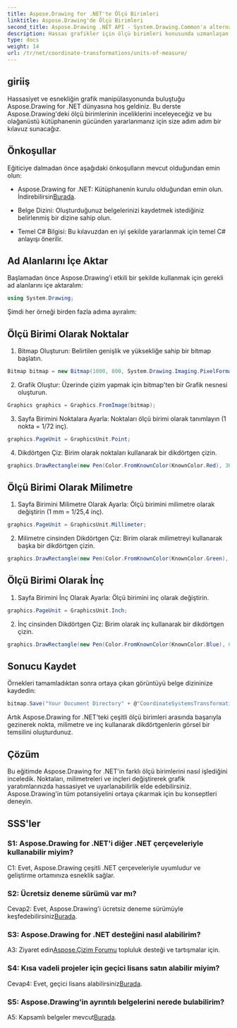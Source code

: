 ```yaml
---
title: Aspose.Drawing for .NET'te Ölçü Birimleri
linktitle: Aspose.Drawing'de Ölçü Birimleri
second_title: Aspose.Drawing .NET API - System.Drawing.Common'a alternatif
description: Hassas grafikler için ölçü birimleri konusunda uzmanlaşan bu ayrıntılı eğitimde Aspose.Drawing for .NET'in çok yönlülüğünü keşfedin.
type: docs
weight: 14
url: /tr/net/coordinate-transformations/units-of-measure/
---
```

## giriiş

Hassasiyet ve esnekliğin grafik manipülasyonunda buluştuğu Aspose.Drawing for .NET dünyasına hoş geldiniz. Bu derste Aspose.Drawing'deki ölçü birimlerinin inceliklerini inceleyeceğiz ve bu olağanüstü kütüphanenin gücünden yararlanmanız için size adım adım bir kılavuz sunacağız.

## Önkoşullar

Eğiticiye dalmadan önce aşağıdaki önkoşulların mevcut olduğundan emin olun:

-  Aspose.Drawing for .NET: Kütüphanenin kurulu olduğundan emin olun. İndirebilirsin[Burada](https://releases.aspose.com/drawing/net/).

- Belge Dizini: Oluşturduğunuz belgelerinizi kaydetmek istediğiniz belirlenmiş bir dizine sahip olun.

- Temel C# Bilgisi: Bu kılavuzdan en iyi şekilde yararlanmak için temel C# anlayışı önerilir.

## Ad Alanlarını İçe Aktar

Başlamadan önce Aspose.Drawing'i etkili bir şekilde kullanmak için gerekli ad alanlarını içe aktaralım:

```csharp
using System.Drawing;
```

Şimdi her örneği birden fazla adıma ayıralım:

## Ölçü Birimi Olarak Noktalar

1. Bitmap Oluşturun: Belirtilen genişlik ve yüksekliğe sahip bir bitmap başlatın.

```csharp
Bitmap bitmap = new Bitmap(1000, 800, System.Drawing.Imaging.PixelFormat.Format32bppPArgb);
```

2. Grafik Oluştur: Üzerinde çizim yapmak için bitmap'ten bir Grafik nesnesi oluşturun.

```csharp
Graphics graphics = Graphics.FromImage(bitmap);
```

3. Sayfa Birimini Noktalara Ayarla: Noktaları ölçü birimi olarak tanımlayın (1 nokta = 1/72 inç).

```csharp
graphics.PageUnit = GraphicsUnit.Point;
```

4. Dikdörtgen Çiz: Birim olarak noktaları kullanarak bir dikdörtgen çizin.

```csharp
graphics.DrawRectangle(new Pen(Color.FromKnownColor(KnownColor.Red), 36f), 72, 72, 72, 72);
```

## Ölçü Birimi Olarak Milimetre

1. Sayfa Birimini Milimetre Olarak Ayarla: Ölçü birimini milimetre olarak değiştirin (1 mm = 1/25,4 inç).

```csharp
graphics.PageUnit = GraphicsUnit.Millimeter;
```

2. Milimetre cinsinden Dikdörtgen Çiz: Birim olarak milimetreyi kullanarak başka bir dikdörtgen çizin.

```csharp
graphics.DrawRectangle(new Pen(Color.FromKnownColor(KnownColor.Green), 6.35f), 25.4f, 25.4f, 25.4f, 25.4f);
```

## Ölçü Birimi Olarak İnç

1. Sayfa Birimini İnç Olarak Ayarla: Ölçü birimini inç olarak değiştirin.

```csharp
graphics.PageUnit = GraphicsUnit.Inch;
```

2. İnç cinsinden Dikdörtgen Çiz: Birim olarak inç kullanarak bir dikdörtgen çizin.

```csharp
graphics.DrawRectangle(new Pen(Color.FromKnownColor(KnownColor.Blue), 0.125f), 1, 1, 1, 1);
```

## Sonucu Kaydet

Örnekleri tamamladıktan sonra ortaya çıkan görüntüyü belge dizininize kaydedin:

```csharp
bitmap.Save("Your Document Directory" + @"CoordinateSystemsTransformations\UnitsOfMeasure_out.png");
```

Artık Aspose.Drawing for .NET'teki çeşitli ölçü birimleri arasında başarıyla gezinerek nokta, milimetre ve inç kullanarak dikdörtgenlerin görsel bir temsilini oluşturdunuz.

## Çözüm

Bu eğitimde Aspose.Drawing for .NET'in farklı ölçü birimlerini nasıl işlediğini inceledik. Noktaları, milimetreleri ve inçleri değiştirerek grafik yaratımlarınızda hassasiyet ve uyarlanabilirlik elde edebilirsiniz. Aspose.Drawing'in tüm potansiyelini ortaya çıkarmak için bu konseptleri deneyin.

## SSS'ler

### S1: Aspose.Drawing for .NET'i diğer .NET çerçeveleriyle kullanabilir miyim?

C1: Evet, Aspose.Drawing çeşitli .NET çerçeveleriyle uyumludur ve geliştirme ortamınıza esneklik sağlar.

### S2: Ücretsiz deneme sürümü var mı?

 Cevap2: Evet, Aspose.Drawing'i ücretsiz deneme sürümüyle keşfedebilirsiniz[Burada](https://releases.aspose.com/).

### S3: Aspose.Drawing for .NET desteğini nasıl alabilirim?

 A3: Ziyaret edin[Aspose.Çizim Forumu](https://forum.aspose.com/c/diagram/17) topluluk desteği ve tartışmalar için.

### S4: Kısa vadeli projeler için geçici lisans satın alabilir miyim?

 Cevap4: Evet, geçici lisans alabilirsiniz[Burada](https://purchase.aspose.com/temporary-license/).

### S5: Aspose.Drawing'in ayrıntılı belgelerini nerede bulabilirim?

 A5: Kapsamlı belgeler mevcut[Burada](https://reference.aspose.com/drawing/net/).